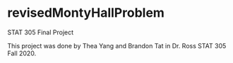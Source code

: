 # revisedMontyHallProblem
STAT 305 Final Project

This project was done by Thea Yang and Brandon Tat in Dr. Ross STAT 305 Fall 2020.